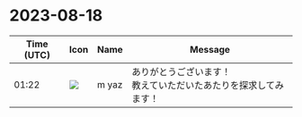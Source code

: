 # 2023-08-18

|Time (UTC)|Icon|Name|Message|
|---|---|---|---|
|01:22|![](https://avatars.slack-edge.com/2023-05-16/5275713047603_9565aac7658e061c1239_72.png)|m yaz|ありがとうございます！<br>教えていただいたあたりを探求してみます！|

